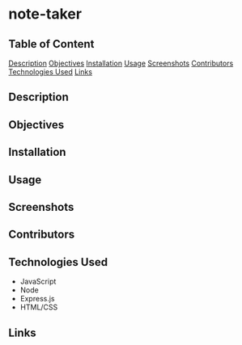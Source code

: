 # note-taker

## Table of Content
[Description](#description)
[Objectives](#objectives)
[Installation](#installation)
[Usage](#usage)
[Screenshots](#screenshots)
[Contributors](#contributors)
[Technologies Used](#technologies-used)
[Links](#links)


## Description


## Objectives


## Installation


## Usage

## Screenshots


## Contributors


## Technologies Used
- JavaScript
- Node
- Express.js
- HTML/CSS

## Links
